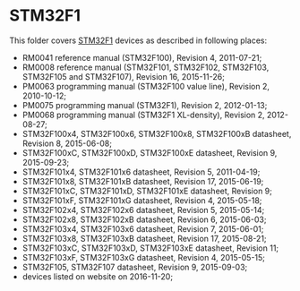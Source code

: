 STM32F1
=======

This folder covers [STM32F1](https://www.st.com/stm32f1) devices as described in following places:
- RM0041 reference manual (STM32F100), Revision 4, 2011-07-21;
- RM0008 reference manual (STM32F101, STM32F102, STM32F103, STM32F105 and STM32F107), Revision 16, 2015-11-26;
- PM0063 programming manual (STM32F100 value line), Revision 2, 2010-10-12;
- PM0075 programming manual (STM32F1), Revision 2, 2012-01-13;
- PM0068 programming manual (STM32F1 XL-density), Revision 2, 2012-08-27;
- STM32F100x4, STM32F100x6, STM32F100x8, STM32F100xB datasheet, Revision 8, 2015-06-08;
- STM32F100xC, STM32F100xD, STM32F100xE datasheet, Revision 9, 2015-09-23;
- STM32F101x4, STM32F101x6 datasheet, Revision 5, 2011-04-19;
- STM32F101x8, STM32F101xB datasheet, Revision 17, 2015-06-19;
- STM32F101xC, STM32F101xD, STM32F101xE datasheet, Revision 9;
- STM32F101xF, STM32F101xG datasheet, Revision 4, 2015-05-18;
- STM32F102x4, STM32F102x6 datasheet, Revision 5, 2015-05-14;
- STM32F102x8, STM32F102xB datasheet, Revision 6, 2015-06-03;
- STM32F103x4, STM32F103x6 datasheet, Revision 7, 2015-06-01;
- STM32F103x8, STM32F103xB datasheet, Revision 17, 2015-08-21;
- STM32F103xC, STM32F103xD, STM32F103xE datasheet, Revision 11;
- STM32F103xF, STM32F103xG datasheet, Revision 4, 2015-05-15;
- STM32F105, STM32F107 datasheet, Revision 9, 2015-09-03;
- devices listed on website on 2016-11-20;
